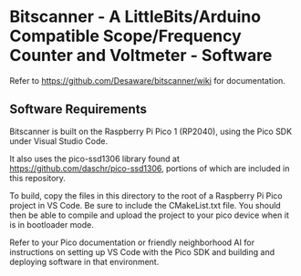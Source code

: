 # Bitscanner - A LittleBits/Arduino Compatible Scope/Frequency Counter and Voltmeter - Software

Refer to https://github.com/Desaware/bitscanner/wiki for documentation.

## Software Requirements

Bitscanner is built on the Raspberry Pi Pico 1 (RP2040), using the Pico SDK under Visual Studio Code.

It also uses the pico-ssd1306 library found at https://github.com/daschr/pico-ssd1306, portions of which are included in this repository.

To build, copy the files in this directory to the root of a Raspberry Pi Pico project in VS Code. Be sure to include the CMakeList.txt file. You should then be able to compile and upload the project to your pico device when it is in bootloader mode.

Refer to your Pico documentation or friendly neighborhood AI for instructions on setting up VS Code with the Pico SDK and building and deploying software in that environment.
